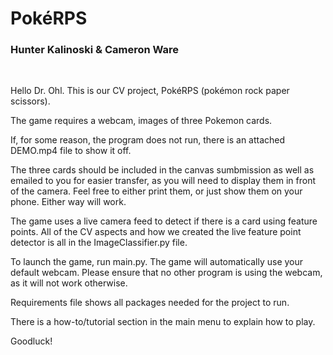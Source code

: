 ﻿# PokéRPS

### Hunter Kalinoski & Cameron Ware

<br>

Hello Dr. Ohl. This is our CV project, PokéRPS (pokémon rock paper scissors).

The game requires a webcam, images of three Pokemon cards.

If, for some reason, the program does not run, there is an attached DEMO.mp4 file to show it off.

The three cards should be included in the canvas sumbmission as well as emailed to you for easier transfer, as you will need to display them in front of the camera. Feel free to either print them, or just show them on your phone. Either way will work.

The game uses a live camera feed to detect if there is a card using feature points. All of the CV aspects and how we created the live feature point detector is all in the ImageClassifier.py file.

To launch the game, run main.py. The game will automatically use your default webcam. Please ensure that no other program is using the webcam, as it will not work otherwise.

Requirements file shows all packages needed for the project to run.

There is a how-to/tutorial section in the main menu to explain how to play.

Goodluck!
